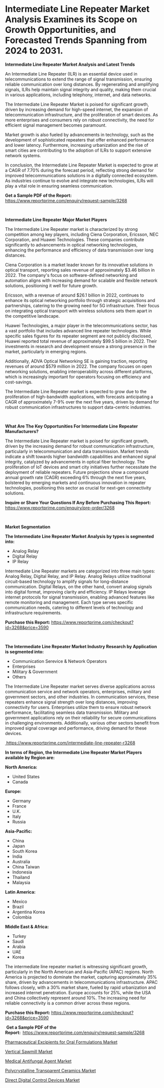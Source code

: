 <p><h1>Intermediate Line Repeater Market Analysis Examines its Scope on Growth Opportunities, and Forecasted Trends Spanning from 2024 to 2031.</h1></p><p><strong>Intermediate Line Repeater Market Analysis and Latest Trends</strong></p>
<p><p>An Intermediate Line Repeater (ILR) is an essential device used in telecommunications to extend the range of signal transmission, ensuring reliable communication over long distances. By regenerating and amplifying signals, ILRs help maintain signal integrity and quality, making them crucial in various applications, including telephony, internet, and data networks.</p><p>The Intermediate Line Repeater Market is poised for significant growth, driven by increasing demand for high-speed internet, the expansion of telecommunication infrastructure, and the proliferation of smart devices. As more enterprises and consumers rely on robust connectivity, the need for efficient signal management becomes paramount. </p><p>Market growth is also fueled by advancements in technology, such as the development of sophisticated repeaters that offer enhanced performance and lower latency. Furthermore, increasing urbanization and the rise of smart cities are contributing to the adoption of ILRs to support extensive network systems. </p><p>In conclusion, the Intermediate Line Repeater Market is expected to grow at a CAGR of 7.70% during the forecast period, reflecting strong demand for improved telecommunications solutions in a digitally connected ecosystem. As industries continue to evolve and integrate new technologies, ILRs will play a vital role in ensuring seamless communication.</p></p>
<p><strong>Get a Sample PDF of the Report:&nbsp;</strong> <a href="https://www.reportprime.com/enquiry/request-sample/3268?utm_campaign=31&utm_medium=2&utm_source=Github&utm_content=ia&utm_term=27112024&utm_id=intermediate-line-repeater">https://www.reportprime.com/enquiry/request-sample/3268</a></p>
<p>&nbsp;</p>
<p><strong>Intermediate Line Repeater Major Market Players</strong></p>
<p><p>The Intermediate Line Repeater market is characterized by strong competition among key players, including Ciena Corporation, Ericsson, NEC Corporation, and Huawei Technologies. These companies contribute significantly to advancements in optical networking technologies, enhancing the performance and efficiency of data transmission over long distances.</p><p>Ciena Corporation is a market leader known for its innovative solutions in optical transport, reporting sales revenue of approximately $3.46 billion in 2022. The company's focus on software-defined networking and automation aligns with increasing demand for scalable and flexible network solutions, positioning it well for future growth.</p><p>Ericsson, with a revenue of around $26.1 billion in 2022, continues to enhance its optical networking portfolio through strategic acquisitions and partnerships, catering to the growing need for 5G infrastructure. Their focus on integrating optical transport with wireless solutions sets them apart in the competitive landscape.</p><p>Huawei Technologies, a major player in the telecommunications sector, has a vast portfolio that includes advanced line repeater technologies. While specific sales figures for its repeater segment are not publicly disclosed, Huawei reported total revenue of approximately $99.5 billion in 2022. Their investments in research and development ensure a strong presence in the market, particularly in emerging regions.</p><p>Additionally, ADVA Optical Networking SE is gaining traction, reporting revenues of around $579 million in 2022. The company focuses on open networking solutions, enabling interoperability across different platforms, which is increasingly important for operators focusing on efficiency and cost-savings.</p><p>The Intermediate Line Repeater market is expected to grow due to the proliferation of high-bandwidth applications, with forecasts anticipating a CAGR of approximately 7-9% over the next five years, driven by demand for robust communication infrastructures to support data-centric industries.</p></p>
<p>&nbsp;</p>
<p><strong>What Are The Key Opportunities For Intermediate Line Repeater Manufacturers?</strong></p>
<p><p>The Intermediate Line Repeater market is poised for significant growth, driven by the increasing demand for robust communication infrastructure, particularly in telecommunication and data transmission. Market trends indicate a shift towards higher bandwidth capabilities and enhanced signal integrity, catalyzed by advancements in optical fiber technology. The proliferation of IoT devices and smart city initiatives further necessitate the deployment of reliable repeaters. Future projections show a compound annual growth rate (CAGR) exceeding 6% through the next five years, bolstered by emerging markets and continuous innovation in repeater technologies, positioning this sector as crucial for next-gen connectivity solutions.</p></p>
<p><strong>Inquire or Share Your Questions If Any Before Purchasing This Report:</strong> <a href="https://www.reportprime.com/enquiry/pre-order/3268?utm_campaign=31&utm_medium=2&utm_source=Github&utm_content=ia&utm_term=27112024&utm_id=intermediate-line-repeater">https://www.reportprime.com/enquiry/pre-order/3268</a></p>
<p>&nbsp;</p>
<p><strong>Market Segmentation</strong></p>
<p><strong>The Intermediate Line Repeater Market Analysis by types is segmented into:</strong></p>
<p><ul><li>Analog Relay</li><li>Digital Relay</li><li>IP Relay</li></ul></p>
<p><p>Intermediate Line Repeater markets are categorized into three main types: Analog Relay, Digital Relay, and IP Relay. Analog Relays utilize traditional circuit-based technology to amplify signals for long-distance communication. Digital Relays, on the other hand, convert analog signals into digital format, improving clarity and efficiency. IP Relays leverage internet protocols for signal transmission, enabling advanced features like remote monitoring and management. Each type serves specific communication needs, catering to different levels of technology and infrastructure requirements.</p></p>
<p><strong>Purchase this Report:&nbsp;</strong><a href="https://www.reportprime.com/checkout?id=3268&price=3590&utm_campaign=31&utm_medium=2&utm_source=Github&utm_content=ia&utm_term=27112024&utm_id=intermediate-line-repeater">https://www.reportprime.com/checkout?id=3268&price=3590</a></p>
<p>&nbsp;</p>
<p><strong>The Intermediate Line Repeater Market Industry Research by Application is segmented into:</strong></p>
<p><ul><li>Communication Serevice & Network Operators</li><li>Enterprises</li><li>Military & Government</li><li>Others</li></ul></p>
<p><p>The Intermediate Line Repeater market serves diverse applications across communication service and network operators, enterprises, military and government sectors, and other industries. In communication services, these repeaters enhance signal strength over long distances, improving connectivity for users. Enterprises utilize them to ensure robust network performance, facilitating seamless data transmission. Military and government applications rely on their reliability for secure communications in challenging environments. Additionally, various other sectors benefit from improved signal coverage and performance, driving demand for these devices.</p></p>
<p><a href="https://www.reportprime.com/intermediate-line-repeater-r3268?utm_campaign=31&utm_medium=2&utm_source=Github&utm_content=ia&utm_term=27112024&utm_id=intermediate-line-repeater">&nbsp;https://www.reportprime.com/intermediate-line-repeater-r3268</a></p>
<p><strong>In terms of Region, the Intermediate Line Repeater Market Players available by Region are:</strong></p>
<p>
    <p> <strong> North America: </strong>
        <ul>
            <li>United States</li>
            <li>Canada</li>
        </ul>
        </p> 
    <p> <strong> Europe: </strong>
        <ul>
            <li>Germany</li>
            <li>France</li>
            <li>U.K.</li>
            <li>Italy</li>
            <li>Russia</li>
        </ul>
        </p> 
    <p> <strong> Asia-Pacific: </strong>
        <ul>
            <li>China</li>
            <li>Japan</li>
            <li>South Korea</li>
            <li>India</li>
            <li>Australia</li>
            <li>China Taiwan</li>
            <li>Indonesia</li>
            <li>Thailand</li>
            <li>Malaysia</li>
        </ul>
        </p> 
    <p> <strong> Latin America: </strong>
        <ul>
            <li>Mexico</li>
            <li>Brazil</li>
            <li>Argentina Korea</li>
            <li>Colombia</li>
        </ul>
        </p> 
    <p> <strong> Middle East & Africa: </strong>
        <ul>
            <li>Turkey</li>
            <li>Saudi</li>
            <li>Arabia</li>
            <li>UAE</li>
            <li>Korea</li>
        </ul>
    </p>
    </p>
<p><p>The intermediate line repeater market is witnessing significant growth, particularly in the North American and Asia-Pacific (APAC) regions. North America is projected to dominate the market, capturing approximately 35% share, driven by advancements in telecommunications infrastructure. APAC follows closely, with a 30% market share, fueled by rapid urbanization and increased internet penetration. Europe accounts for 25%, while the USA and China collectively represent around 10%. The increasing need for reliable connectivity is a common driver across these regions.</p></p>
<p><strong>Purchase this Report: </strong><a href="https://www.reportprime.com/checkout?id=3268&price=3590&utm_campaign=31&utm_medium=2&utm_source=Github&utm_content=ia&utm_term=27112024&utm_id=intermediate-line-repeater">https://www.reportprime.com/checkout?id=3268&price=3590</a></p>
<p>&nbsp;<strong>Get a Sample PDF of the Report:&nbsp;&nbsp;</strong><a href="https://www.reportprime.com/enquiry/request-sample/3268?utm_campaign=31&utm_medium=2&utm_source=Github&utm_content=ia&utm_term=27112024&utm_id=intermediate-line-repeater">https://www.reportprime.com/enquiry/request-sample/3268</a></p>
<p><strong></strong></p>
<p><p><a href="https://issuu.com/reportprime-2/docs/pharmaceutical-excipients-for-oral-_1b0517eeaa66df?utm_campaign=31&utm_medium=2&utm_source=Github&utm_content=ia&utm_term=27112024&utm_id=intermediate-line-repeater">Pharmaceutical Excipients for Oral Formulations Market</a></p><p><a href="https://www.linkedin.com/pulse/according-latest-trend-analysis-vertical-sawmill-market-uqixc?utm_campaign=31&utm_medium=2&utm_source=Github&utm_content=ia&utm_term=27112024&utm_id=intermediate-line-repeater">Vertical Sawmill Market</a></p><p><a href="https://issuu.com/reportprime-2/docs/medical-antifungal-agent-market-siz_3a0c48cda755d0?utm_campaign=31&utm_medium=2&utm_source=Github&utm_content=ia&utm_term=27112024&utm_id=intermediate-line-repeater">Medical Antifungal Agent Market</a></p><p><a href="https://github.com/rahu1506/Market-Research-Report-List-6/blob/main/polycrystalline-transparent-ceramics-market.md?utm_campaign=31&utm_medium=2&utm_source=Github&utm_content=ia&utm_term=27112024&utm_id=intermediate-line-repeater">Polycrystalline Transparent Ceramics Market</a></p><p><a href="https://github.com/juniordelafrance/Market-Research-Report-List-5/blob/main/direct-digital-control-devices-market.md?utm_campaign=31&utm_medium=2&utm_source=Github&utm_content=ia&utm_term=27112024&utm_id=intermediate-line-repeater">Direct Digital Control Devices Market</a></p></p>